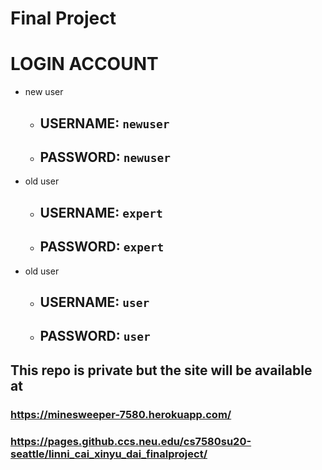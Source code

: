 # Final Project

# LOGIN ACCOUNT
- new user
   - ## USERNAME: `newuser`
   - ## PASSWORD: `newuser`
- old user
   - ## USERNAME: `expert`
   - ## PASSWORD: `expert`
- old user
   - ## USERNAME: `user`
   - ## PASSWORD: `user`
   
## This repo is private but the site will be available at 
### https://minesweeper-7580.herokuapp.com/
### https://pages.github.ccs.neu.edu/cs7580su20-seattle/linni_cai_xinyu_dai_finalproject/
